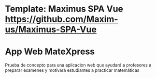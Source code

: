 # Template: Maximus SPA Vue https://github.com/Maxim-us/Maximus-SPA-Vue

# App Web MateXpress
Prueba de concepto para una aplicacion web que ayudará a profesores a preparar examenes y motivará estudiantes a practicar matemáticas
